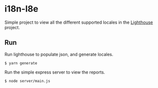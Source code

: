 # i18n-l8e

Simple project to view all the different supported locales in the
[Lighthouse](https://github.com/GoogleChrome/lighthouse) project.

## Run

Run lighthouse to populate json, and generate locales.

```shell
$ yarn generate
```

Run the simple express server to view the reports.

```shell
$ node server/main.js
```